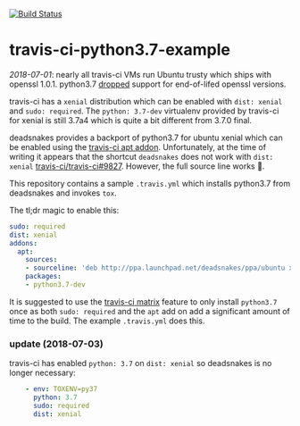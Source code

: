 [![Build Status](https://travis-ci.org/deadsnakes/travis-ci-python3.7-example.svg?branch=master)](https://travis-ci.org/deadsnakes/travis-ci-python3.7-example)

travis-ci-python3.7-example
===========================

_2018-07-01_: nearly all travis-ci VMs run Ubuntu trusty which ships with
openssl 1.0.1.  python3.7 [dropped][python3.7-pr] support for end-of-lifed
openssl versions.

travis-ci has a `xenial` distribution which can be enabled with `dist: xenial`
and `sudo: required`.  The `python: 3.7-dev` virtualenv provided by travis-ci
for xenial is still 3.7a4 which is quite a bit different from 3.7.0 final.

deadsnakes provides a backport of python3.7 for ubuntu xenial which can be
enabled using the [travis-ci apt addon][travis-ci-apt-addon].  Unfortunately,
at the time of writing it appears that the shortcut `deadsnakes` does not work
with `dist: xenial` [travis-ci/travis-ci#9827][travis-ci-issue].  However, the
full source line works :tada:.

This repository contains a sample `.travis.yml` which installs python3.7 from
deadsnakes and invokes `tox`.

The tl;dr magic to enable this:

```yaml
sudo: required
dist: xenial
addons:
  apt:
    sources:
    - sourceline: 'deb http://ppa.launchpad.net/deadsnakes/ppa/ubuntu xenial main'
    packages:
    - python3.7-dev
```

It is suggested to use the [travis-ci matrix][travis-ci-matrix] feature to
only install `python3.7` once as both `sudo: required` and the `apt` add on
add a significant amount of time to the build.  The example `.travis.yml` does
this.

### update (2018-07-03)

travis-ci has enabled `python: 3.7` on `dist: xenial` so deadsnakes is no
longer necessary:

```yaml
    - env: TOXENV=py37
      python: 3.7
      sudo: required
      dist: xenial
```


[python3.7-pr]: https://github.com/python/cpython/pull/3462
[travis-ci-apt-addon]: https://docs.travis-ci.com/user/installing-dependencies#Installing-Packages-with-the-APT-Addon
[travis-ci-issue]: https://github.com/travis-ci/travis-ci/issues/9827
[travis-ci-matrix]: https://docs.travis-ci.com/user/customizing-the-build#Explicitly-Including-Jobs
